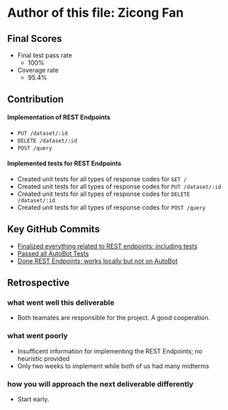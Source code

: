# Author of this file: Zicong Fan
## Final Scores
- Final test pass rate
    - 100%
- Coverage rate
    - 95.4%

## Contribution 
#### Implementation of REST Endpoints
- ``PUT /dataset/:id`` 
- ``DELETE /dataset/:id`` 
- ``POST /query`` 


#### Implemented tests for REST Endpoints
- Created unit tests for all types of response codes for ``GET /`` 
- Created unit tests for all types of response codes for ``PUT /dataset/:id`` 
- Created unit tests for all types of response codes for ``DELETE /dataset/:id`` 
- Created unit tests for all types of response codes for ``POST /query`` 

## Key GitHub Commits
- [Finalized everything related to REST endpoints; including tests](https://github.com/CS310-2017Jan/cpsc310project_team15/commit/3945cb183f5fa8b5ee6302e1ffbd32837d7cf825#commitcomment-21272816) 
- [Passed all AutoBot Tests](https://github.com/CS310-2017Jan/cpsc310project_team15/commit/1ce70d4088a4608f7ebdd8b0ad38a8eeb76a153d) 
- [Done REST Endpoints; works locally but not on AutoBot](https://github.com/CS310-2017Jan/cpsc310project_team15/commit/47ed383cf4bae924ddb284e9ecbad42910c51f65) 

## Retrospective
### what went well this deliverable
- Both teamates are responsible for the project. A good cooperation. 

### what went poorly
- Insufficent information for implementing the REST Endpoints; no heuristic provided
- Only two weeks to implement while both of us had many midterms


### how you will approach the next deliverable differently
- Start early. 







